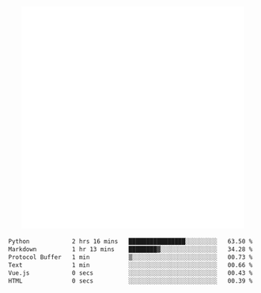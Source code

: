 <div align="center">
    <a href="https://konst.fish">
        <img src="https://raw.githubusercontent.com/konstfish/konstfish/master/fish.svg" alt="Logo" width="450"/>
    </a>
</div>

<!--START_SECTION:waka-->

```text
Python            2 hrs 16 mins   ████████████████░░░░░░░░░   63.50 %
Markdown          1 hr 13 mins    ████████▓░░░░░░░░░░░░░░░░   34.28 %
Protocol Buffer   1 min           ▒░░░░░░░░░░░░░░░░░░░░░░░░   00.73 %
Text              1 min           ░░░░░░░░░░░░░░░░░░░░░░░░░   00.66 %
Vue.js            0 secs          ░░░░░░░░░░░░░░░░░░░░░░░░░   00.43 %
HTML              0 secs          ░░░░░░░░░░░░░░░░░░░░░░░░░   00.39 %
```

<!--END_SECTION:waka-->
